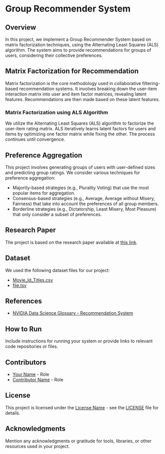 # Group Recommender System

## Overview

In this project, we implement a Group Recommender System based on matrix factorization techniques, using the Alternating Least Squares (ALS) algorithm. The system aims to provide recommendations for groups of users, considering their collective preferences.

## Matrix Factorization for Recommendation

Matrix factorization is the core methodology used in collaborative filtering-based recommendation systems. It involves breaking down the user-item interaction matrix into user and item factor matrices, revealing latent features. Recommendations are then made based on these latent features.

### Matrix Factorization using ALS Algorithm

We utilize the Alternating Least Squares (ALS) algorithm to factorize the user-item rating matrix. ALS iteratively learns latent factors for users and items by optimizing one factor matrix while fixing the other. The process continues until convergence.

## Preference Aggregation

This project involves generating groups of users with user-defined sizes and predicting group ratings. We consider various techniques for preference aggregation:

- Majority-based strategies (e.g., Plurality Voting) that use the most popular items for aggregation.
- Consensus-based strategies (e.g., Average, Average without Misery, Fairness) that take into account the preferences of all group members.
- Borderline strategies (e.g., Dictatorship, Least Misery, Most Pleasure) that only consider a subset of preferences.

## Research Paper

The project is based on the research paper available at [this link](https://www.sciencedirect.com/science/article/pii/S0020025516300196).

## Dataset

We used the following dataset files for our project:

- [Movie_Id_Titles.csv](https://media.geeksforgeeks.org/wp-content/uploads/Movie_Id_Titles.csv)
- [file.tsv](https://media.geeksforgeeks.org/wp-content/uploads/file.tsv)

## References

- [NVIDIA Data Science Glossary - Recommendation System](https://www.nvidia.com/en-us/glossary/data-science/recommendation-system/)

## How to Run

Include instructions for running your system or provide links to relevant code repositories or files.

## Contributors

- [Your Name](https://github.com/yourusername) - Role
- [Contributor Name](https://github.com/contributorusername) - Role

## License

This project is licensed under the [License Name](LICENSE) - see the [LICENSE](LICENSE) file for details.

## Acknowledgments

Mention any acknowledgments or gratitude for tools, libraries, or other resources used in your project.
